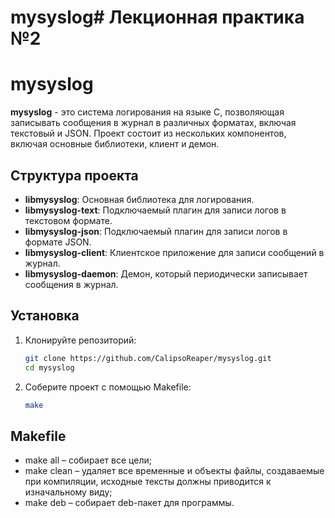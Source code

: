 # mysyslog# Лекционная практика №2
# mysyslog

**mysyslog** - это система логирования на языке C, позволяющая записывать сообщения в журнал в различных форматах, включая текстовый и JSON. Проект состоит из нескольких компонентов, включая основные библиотеки, клиент и демон.

## Структура проекта

- **libmysyslog**: Основная библиотека для логирования.
- **libmysyslog-text**: Подключаемый плагин для записи логов в текстовом формате.
- **libmysyslog-json**: Подключаемый плагин для записи логов в формате JSON.
- **libmysyslog-client**: Клиентское приложение для записи сообщений в журнал.
- **libmysyslog-daemon**: Демон, который периодически записывает сообщения в журнал.

## Установка

1. Клонируйте репозиторий:
   ```bash
   git clone https://github.com/CalipsoReaper/mysyslog.git
   cd mysyslog

2. Соберите проект с помощью Makefile:
   ```bash
   make
## Makefile

- make all – собирает все цели;
- make clean – удаляет все временные и объекты файлы, создаваемые при компиляции, исходные тексты должны приводится к изначальному виду;
- make deb – собирает deb-пакет для программы.
